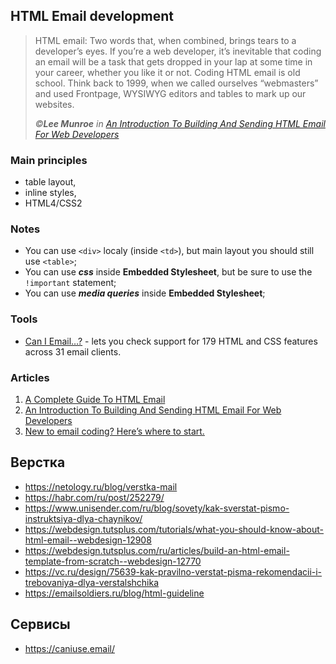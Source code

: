 ## HTML Email development

> HTML email: Two words that, when combined, brings tears to a developer’s eyes. If you’re a web developer, it’s inevitable that coding an email will be a task that gets dropped in your lap at some time in your career, whether you like it or not. Coding HTML email is old school. Think back to 1999, when we called ourselves “webmasters” and used Frontpage, WYSIWYG editors and tables to mark up our websites.
>
> *&copy;**Lee Munroe** in [An Introduction To Building And Sending HTML Email For Web Developers](https://www.smashingmagazine.com/2017/01/introduction-building-sending-html-email-for-web-developers/)*

### Main  principles

- table layout,
- inline styles,
- HTML4/CSS2

### Notes

- You can use `<div>` localy (inside `<td>`), but main layout you should still use `<table>`;
- You can use ***css*** inside **Embedded Stylesheet**, but be sure to use the `!important` statement;
- You can use ***media queries*** inside **Embedded Stylesheet**;


### Tools

- [Can I Email…?](https://www.caniemail.com/) - lets you check support for 179 HTML and CSS features across 31 email clients.

### Articles

1. [A Complete Guide To HTML Email](https://www.smashingmagazine.com/2021/04/complete-guide-html-email-templates-tools/)
1. [An Introduction To Building And Sending HTML Email For Web Developers](https://www.smashingmagazine.com/2017/01/introduction-building-sending-html-email-for-web-developers/)
1. [New to email coding? Here’s where to start.](https://explore.reallygoodemails.com/new-to-email-coding-heres-where-to-start-2494422f0bd4)



## Верстка
* https://netology.ru/blog/verstka-mail
* https://habr.com/ru/post/252279/
* https://www.unisender.com/ru/blog/sovety/kak-sverstat-pismo-instruktsiya-dlya-chaynikov/
* https://webdesign.tutsplus.com/tutorials/what-you-should-know-about-html-email--webdesign-12908
* https://webdesign.tutsplus.com/ru/articles/build-an-html-email-template-from-scratch--webdesign-12770
* https://vc.ru/design/75639-kak-pravilno-verstat-pisma-rekomendacii-i-trebovaniya-dlya-verstalshchika
* https://emailsoldiers.ru/blog/html-guideline


## Сервисы
* https://caniuse.email/
